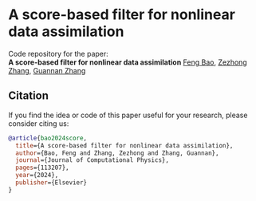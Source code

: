 # A score-based filter for nonlinear data assimilation
Code repository for the paper:  
**A score-based filter for nonlinear data assimilation**
[Feng Bao](https://www.math.fsu.edu/~bao/), [Zezhong Zhang](https://www.ornl.gov/staff-profile/zezhong-zhang), [Guannan Zhang](https://sites.google.com/view/guannan-zhang)


## Citation
If you  find the idea or code of this paper useful for your research, please consider citing us:

```bibtex
@article{bao2024score,
  title={A score-based filter for nonlinear data assimilation},
  author={Bao, Feng and Zhang, Zezhong and Zhang, Guannan},
  journal={Journal of Computational Physics},
  pages={113207},
  year={2024},
  publisher={Elsevier}
}
```
